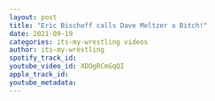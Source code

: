```yaml
---
layout: post
title: "Eric Bischoff calls Dave Meltzer a Bitch!"
date: 2021-09-19
categories: its-my-wrestling videos
author: its-my-wrestling
spotify_track_id: 
youtube_video_id: XDOgRCmGqQI
apple_track_id: 
youtube_metadata: 
---
```

